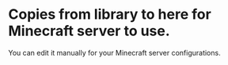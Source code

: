 # Copies from library to here for Minecraft server to use.
You can edit it manually for your Minecraft server configurations. 